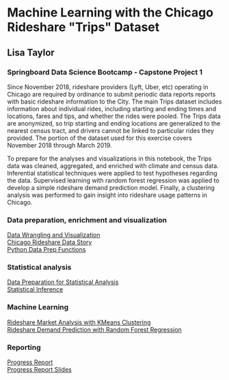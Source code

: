 # Machine Learning with the Chicago Rideshare "Trips" Dataset
## Lisa Taylor
### Springboard Data Science Bootcamp - Capstone Project 1

Since November 2018, rideshare providers (Lyft, Uber, etc) operating in Chicago are required by ordinance to submit periodic data reports reports with basic rideshare information to the City. The main Trips dataset includes information about individual rides, including starting and ending times and locations, fares and tips, and whether the rides were pooled. The Trips data are anonymized, so trip starting and ending locations are generalized to the nearest census tract, and drivers cannot be linked to particular rides they provided. The portion of the dataset used for this exercise covers November 2018 through March 2019.

To prepare for the analyses and visualizations in this notebook, the Trips data was cleaned, aggregated, and enriched with climate and census data. Inferential statistical techniques were applied to test hypotheses regarding the data.  Supervised learning with random forest regression was applied to develop a simple rideshare demand prediction model.  Finally, a clustering analysis was performed to gain insight into rideshare usage patterns in Chicago.

### Data preparation, enrichment and visualization
[Data Wrangling and Visualization](Chicago%20Rideshare%20-%20Wrangling+Visualization.ipynb)<br>
[Chicago Rideshare Data Story](Chicago%20Rideshare%20Data%20Story.ipynb)<br>
[Python Data Prep Functions](RideshareDataPrep.py)

### Statistical analysis

[Data Preparation for Statistical Analysis](Chicago%20RideshareDataset%20-%20Statistical%20Inference.ipynb)<br>
[Statistical Inference](Chicago%20Rideshare%20Dataset%20-%20Statistical%20Inference.ipynb)

### Machine Learning
[Rideshare Market Analysis with KMeans Clustering](https://nbviewer.jupyter.org/github/LisaATaylor/Rideshare/blob/master/Chicago%20Rideshare%20Dataset%20-%20Clustering%20Analysis.ipynb)<br>
[Rideshare Demand Prediction with Random Forest Regression](Chicago%20Rideshare%20Dataset%20-%20Demand%20Prediction%20Final.ipynb)

### Reporting
[Progress Report](Capstone%201%20Reports/Capstone%201%20-%20Progress%20Report.pdf)<br>
[Progress Report Slides](Capstone%201%20Reports/Capstone%201%20-%20Progress%20Slides.pdf)

